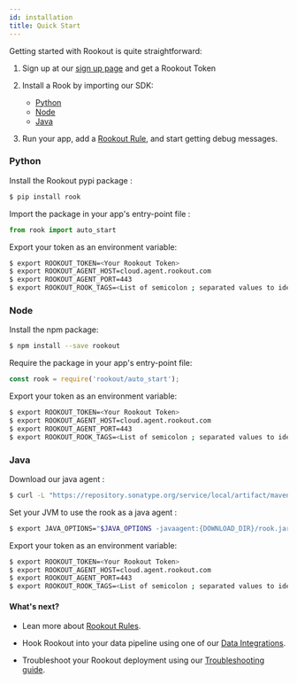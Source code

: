 ```yaml
---
id: installation
title: Quick Start
---
```


Getting started with Rookout is quite straightforward:

1. Sign up at our <a href="http://www.rookout.com/trial">sign up page</a> and get a Rookout Token

2. Install a Rook by importing our SDK:

    - [Python](#python)
    - [Node](#node)
    - [Java](#java)

3. Run your app, add a [Rookout Rule](rules-index.md), and start getting debug messages.

### Python

Install the Rookout pypi package :  
```bash
$ pip install rook
```

Import the package in your app's entry-point file :  
```javascript
from rook import auto_start
```

Export your token as an environment variable:
```bash
$ export ROOKOUT_TOKEN=<Your Rookout Token>
$ export ROOKOUT_AGENT_HOST=cloud.agent.rookout.com 
$ export ROOKOUT_AGENT_PORT=443
$ export ROOKOUT_ROOK_TAGS=<List of semicolon ; separated values to identify this app instance>
```

### Node

Install the npm package:
```bash
$ npm install --save rookout
```
Require the package in your app's entry-point file:
```javascript
const rook = require('rookout/auto_start');
```

Export your token as an environment variable:
```bash
$ export ROOKOUT_TOKEN=<Your Rookout Token>
$ export ROOKOUT_AGENT_HOST=cloud.agent.rookout.com 
$ export ROOKOUT_AGENT_PORT=443
$ export ROOKOUT_ROOK_TAGS=<List of semicolon ; separated values to identify this app instance>
```

### Java

Download our java agent :
```bash
$ curl -L "https://repository.sonatype.org/service/local/artifact/maven/redirect?r=central-proxy&g=com.rookout&a=rook&v=LATEST" -o rook.jar
```

Set your JVM to use the rook as a java agent :  
```bash
$ export JAVA_OPTIONS="$JAVA_OPTIONS -javaagent:{DOWNLOAD_DIR}/rook.jar"
```

Export your token as an environment variable:
```bash
$ export ROOKOUT_TOKEN=<Your Rookout Token>
$ export ROOKOUT_AGENT_HOST=cloud.agent.rookout.com 
$ export ROOKOUT_AGENT_PORT=443
$ export ROOKOUT_ROOK_TAGS=<List of semicolon ; separated values to identify this app instance>
```

#### What's next?

- Lean more about [Rookout Rules](rules-index.md).

- Hook Rookout into your data pipeline using one of our [Data Integrations](integrations-home.md).

- Troubleshoot your Rookout deployment using our [Troubleshooting guide](troubleshooting-rules.md).